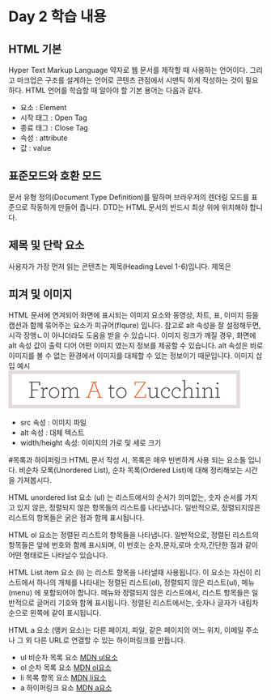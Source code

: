 # Day 2 학습 내용
## HTML 기본
Hyper Text Markup Language 약자로 웹 문서를 제작할 때 사용하는 언어이다.
그리고 마크업은 구조를 설계하는 언어로 콘텐츠 관점에서 시맨틱 하게 작성하는 것이 필요하다.
HTML 언어를 학습할 때 알아야 할 기본 용어는 다음과 같다.
- 요소 : Element
- 시작 태그 : Open Tag
- 종료 태그 : Close Tag
- 속성 : attribute
- 값 : value

## 표준모드와 호환 모드
문서 유형 정의(Document Type Definition)를 말하며 브라우저의 렌더링 모드를 표준으로 작동하게 만들어 줍니다. DTD는 HTML 문서의 반드시 최상 위에 위치해야 합니다.

## 제목 및 단락 요소
사용자가 가장 먼저 읽는 콘텐츠는 제목(Heading Level 1-6)입니다. 제목은

## 피겨 및 이미지
HTML 문서에 연겨되어 화면에 표시되는 이미지 요소와 동영상, 차트, 표, 이미지 등을 캡션과 함께 묶어주는 요소가 피규어(fIqure) 입니다. 참고로 alt 속성을 잘 설정해두면, 시각 장앵ㄴ이 아니더라도 도움을 받을 수 있습니다. 이미지 링크가 깨질 경우, 화면에 alt 속성 값이 출력 디어 어떤 이미지 였는지 정보를 제공할 수 있습니다. alt 속성은 바로 이미지를 볼 수 없는 환경에서 이미지를 대체할 수 있는 정보이기 때문입니다.
이미지 삽입 예시
![From A to Z Zucchini](./img/logo.gif)
- src 속성 : 이미지 파일
- alt 속성 : 대체 텍스트
- width/height 속성: 이미지의 가로 및 세로 크기

#목록과 하이퍼링크
HTML 문서 작성 시, 목록은 매우 빈번하게 사용 되는 요소들 입니다. 비순차 모록(Unordered List), 순차 목록(Ordered List)에 대해 정리해보는 시간을 가져봅시다.

HTML unordered list 요소 (ul) 는 리스트에서의 순서가 의미없는, 숫자 순서를 가지고 있지 않은, 정렬되지 않은 항목들의 리스트를 나타냅니다. 일반적으로, 정렬되지않은 리스트의 항목들은 굵은 점과 함께 표시됩니다.

HTML ol 요소는 정렬된 리스트의 항목들을 나타냅니다. 일반적으로, 정렬된 리스트의 항목들은 앞에 번호와 함께 표시되며, 이 번호는 순자,문자,로마 숫자,간단한 점과 같이 어떤 형태로든 나타날수 있습니다.

HTML List item 요소 (li) 는 리스트 항목을 나타낼때 사용됩니다. 이 요소는 자신이 리스트에서 하나의 개체를 나타내는 정렬된 리스트(ol), 정렬되지 않은 리스트(ul), 메뉴(menu) 에 포함되어야 합니다. 메뉴와 정렬되지 않은 리스트에서, 리스트 항목들은 일반적으로 글머리 기호와 함께 표시됩니다. 정렬된 리스트에서는,  숫자나 글자가 내림차순으로 왼쪽에 같이 표시됩니다.

HTML a 요소 (앵커 요소)는 다른 페이지, 파일, 같은 페이지의 어느 위치, 이메일 주소나 그 외 다른 URL로 연결할 수 있는 하이퍼링크를 만듭니다.

- ul 비순차 목록 요소 [MDN ul요소](https://developer.mozilla.org/ko/docs/Web/HTML/Element/ul)
- ol 순차 목록 요소  [MDN ol요소](https://developer.mozilla.org/ko/docs/Web/HTML/Element/ol)
- li 목록 항목 요소 [MDN li요소](https://developer.mozilla.org/ko/docs/Web/HTML/Element/li)
- a 하이퍼링크 요소 [MDN a요소](https://developer.mozilla.org/ko/docs/Web/HTML/Element/a)